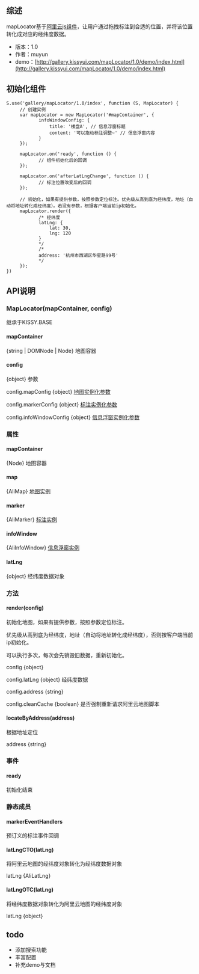 ## 综述

mapLocator基于[阿里云js组件](http://ditu.aliyun.com/jsdoc/)，让用户通过拖拽标注到合适的位置，并将该位置转化成对应的经纬度数据。

* 版本：1.0
* 作者：muyun
* demo：[http://gallery.kissyui.com/mapLocator/1.0/demo/index.html](http://gallery.kissyui.com/mapLocator/1.0/demo/index.html)

## 初始化组件

    S.use('gallery/mapLocator/1.0/index', function (S, MapLocator) {
         // 创建实例
         var mapLocator = new MapLocator('#mapContainer', {
                infoWindowConfig: {
                    title: '楼盘A', // 信息浮窗标题
                    content: '可以拖动标注调整~' // 信息浮窗内容
                }
         });

         mapLocator.on('ready', function () {
                // 组件初始化后的回调
         });

         mapLocator.on('afterLatLngChange', function () {
                // 标注位置改变后的回调
         });

         // 初始化，如果有提供参数，按照参数定位标注。优先级从高到底为经纬度，地址（自动将地址转化成经纬度）。若没有参数，根据客户端当前ip初始化。
         mapLocator.render({
                /* 经纬度
                latLng: {
                    lat: 30,
                    lng: 120
                }
                */
                /*
                address: '杭州市西湖区华星路99号'
                */
         });
    })

## API说明

### MapLocator(mapContainer, config)

继承于KISSY.BASE

#### mapContainer

{string | DOMNode | Node} 地图容器

#### config

{object} 参数

config.mapConfig {object} [地图实例化参数](http://ditu.aliyun.com/jsdoc/map/classes/AliMap.html#constructor)

config.markerConfig {object} [标注实例化参数](http://ditu.aliyun.com/jsdoc/map/classes/AliMarker.html#constructor)

config.infoWindowConfig {object} [信息浮窗实例化参数](http://ditu.aliyun.com/jsdoc/map/classes/AliInfoWindow.html#constructor)

### 属性

#### mapContainer

{Node} 地图容器

#### map

{AliMap} [地图实例](http://ditu.aliyun.com/jsdoc/map/classes/AliMap.html)

#### marker

{AliMarker} [标注实例](http://ditu.aliyun.com/jsdoc/map/classes/AliMarker.html)

#### infoWindow

{AliInfoWindow} [信息浮窗实例](http://ditu.aliyun.com/jsdoc/map/classes/AliInfoWindow.html)

#### latLng

{object} 经纬度数据对象

### 方法

#### render(config)

初始化地图，如果有提供参数，按照参数定位标注。

优先级从高到底为经纬度，地址（自动将地址转化成经纬度），否则按客户端当前ip初始化。

可以执行多次，每次会先销毁旧数据，重新初始化。

config {object}

config.latLng {object} 经纬度数据

config.address {string}

config.cleanCache {boolean} 是否强制重新请求阿里云地图脚本

#### locateByAddress(address)

根据地址定位

address {string}


### 事件

#### ready

初始化结束

### 静态成员

#### markerEventHandlers

预订义的标注事件回调

#### latLngCTO(latLng)

将阿里云地图的经纬度对象转化为经纬度数据对象

latLng {AliLatLng}

#### latLngOTC(latLng)

将经纬度数据对象转化为阿里云地图的经纬度对象

latLng {object}

## todo

* 添加搜索功能
* 丰富配置
* 补充demo与文档
